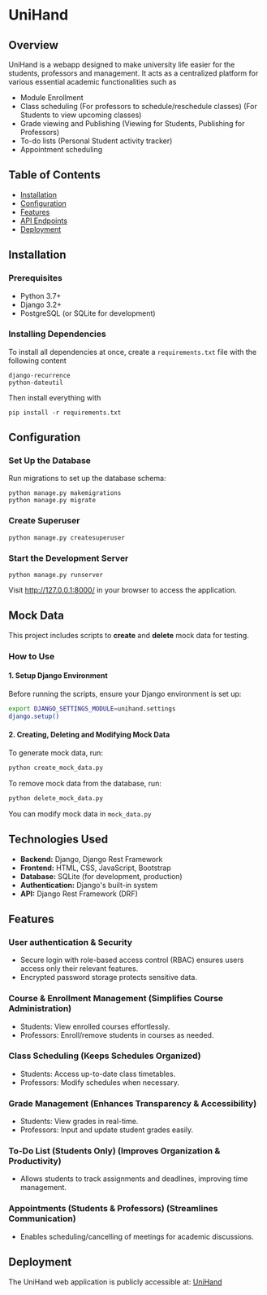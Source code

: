 # UniHand

## Overview

UniHand is a webapp designed to make university life easier for the students, professors and management. It acts as a centralized platform for various essential academic functionalities such as

- Module Enrollment
- Class scheduling (For professors to schedule/reschedule classes) (For Students to view upcoming classes)
- Grade viewing and Publishing (Viewing for Students, Publishing for Professors)
- To-do lists (Personal Student activity tracker)
- Appointment scheduling

## Table of Contents

- [Installation](#installation)
- [Configuration](#configuration)
- [Features](#features)
- [API Endpoints](#api-endpoints)
- [Deployment](#deployment)

## Installation

### Prerequisites

- Python 3.7+
- Django 3.2+
- PostgreSQL (or SQLite for development)

### Installing Dependencies

To install all dependencies at once, create a `requirements.txt` file with the following content

```
django-recurrence
python-dateutil
```

Then install everything with

```
pip install -r requirements.txt
```

## Configuration

### Set Up the Database

Run migrations to set up the database schema:

```
python manage.py makemigrations
python manage.py migrate
```

### Create Superuser

```
python manage.py createsuperuser
```

### Start the Development Server

```
python manage.py runserver
```

Visit http://127.0.0.1:8000/ in your browser to access the application.

## Mock Data

This project includes scripts to **create** and **delete** mock data for testing.

### How to Use

#### 1️. **Setup Django Environment**

Before running the scripts, ensure your Django environment is set up:

```sh
export DJANGO_SETTINGS_MODULE=unihand.settings
django.setup()
```

#### 2. **Creating, Deleting and Modifying Mock Data**

To generate mock data, run:

```sh
python create_mock_data.py
```

To remove mock data from the database, run:

```sh
python delete_mock_data.py
```

You can modify mock data in `mock_data.py`

## Technologies Used

- **Backend:** Django, Django Rest Framework
- **Frontend:** HTML, CSS, JavaScript, Bootstrap
- **Database:** SQLite (for development, production)
- **Authentication:** Django's built-in system
- **API:** Django Rest Framework (DRF)

## Features

### User authentication & Security

- Secure login with role-based access control (RBAC) ensures users access only their relevant features.
- Encrypted password storage protects sensitive data.

### Course & Enrollment Management (Simplifies Course Administration)

- Students: View enrolled courses effortlessly.
- Professors: Enroll/remove students in courses as needed.

### Class Scheduling (Keeps Schedules Organized)

- Students: Access up-to-date class timetables.
- Professors: Modify schedules when necessary.

### Grade Management (Enhances Transparency & Accessibility)

- Students: View grades in real-time.
- Professors: Input and update student grades easily.

### To-Do List (Students Only) (Improves Organization & Productivity)

- Allows students to track assignments and deadlines, improving time management.

### Appointments (Students & Professors) (Streamlines Communication)

- Enables scheduling/cancelling of meetings for academic discussions.

## Deployment

The UniHand web application is publicly accessible at: [UniHand](namolert.pythonanywhere.com)
